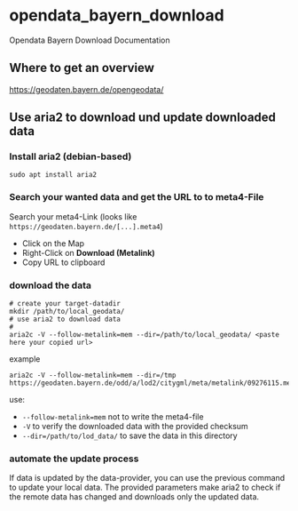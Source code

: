 # opendata_bayern_download
Opendata Bayern Download Documentation

## Where to get an overview

https://geodaten.bayern.de/opengeodata/

## Use aria2 to download und update downloaded data

### Install aria2 (debian-based)

```
sudo apt install aria2
```

### Search your wanted data and get the URL to to meta4-File


Search your meta4-Link (looks like ```https://geodaten.bayern.de/[...].meta4```)
  * Click on the Map
  * Right-Click on **Download (Metalink)**
  * Copy URL to clipboard

### download the data

```
# create your target-datadir
mkdir /path/to/local_geodata/
# use aria2 to download data 
# 
aria2c -V --follow-metalink=mem --dir=/path/to/local_geodata/ <paste here your copied url>

```

example
```
aria2c -V --follow-metalink=mem --dir=/tmp https://geodaten.bayern.de/odd/a/lod2/citygml/meta/metalink/09276115.meta4
```



use:
  * ```--follow-metalink=mem``` not to write the meta4-file
  * ```-V``` to verify the downloaded data with the provided checksum
  * ```--dir=/path/to/lod_data/``` to save the data in this directory

### automate the update process

If data is updated by the data-provider, you can use the previous command to update your local data.
The provided parameters make aria2 to check if the remote data has changed and downloads only the updated data.





